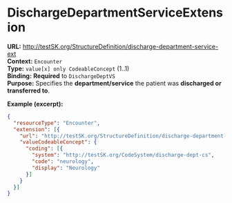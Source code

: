 

# DischargeDepartmentServiceExtension

**URL:** http://testSK.org/StructureDefinition/discharge-department-service-ext  
**Context:** `Encounter`  
**Type:** `value[x] only CodeableConcept` (1..1)  
**Binding:** **Required** to `DischargeDeptVS`  
**Purpose:** Specifies the **department/service** the patient was **discharged or transferred to**.

**Example (excerpt):**
```json
{
  "resourceType": "Encounter",
  "extension": [{
    "url": "http://testSK.org/StructureDefinition/discharge-department-service-ext",
    "valueCodeableConcept": {
      "coding": [{
        "system": "http://testSK.org/CodeSystem/discharge-dept-cs",
        "code": "neurology",
        "display": "Neurology"
      }]
    }
  }]
}